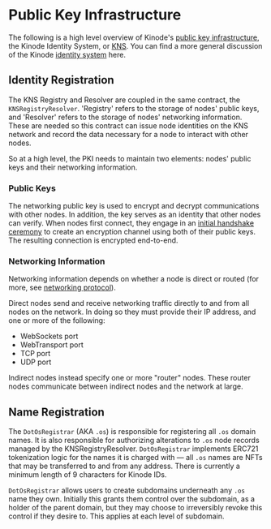 # Public Key Infrastructure

The following is a high level overview of Kinode's [public key infrastructure](https://en.wikipedia.org/wiki/Public_key_infrastructure), the Kinode Identity System, or [KNS](https://github.com/kinode-dao/KNS).
You can find a more general discussion of the Kinode [identity system](../getting_started/identity_system.md) here.

## Identity Registration

The KNS Registry and Resolver are coupled in the same contract, the `KNSRegistryResolver`.
'Registry' refers to the storage of nodes' public keys, and 'Resolver' refers to the storage of nodes' networking information.
These are needed so this contract can issue node identities on the KNS network and record the data necessary for a node to interact with other nodes.

So at a high level, the PKI needs to maintain two elements: nodes' public keys and their networking information.

### Public Keys

The networking public key is used to encrypt and decrypt communications with other nodes.
In addition, the key serves as an identity that other nodes can verify.
When nodes first connect, they engage in an [initial handshake ceremony](networking_protocol.md#32-establishing-a-connection) to create an encryption channel using both of their public keys.
The resulting connection is encrypted end-to-end.

### Networking Information

Networking information depends on whether a node is direct or routed (for more, see [networking protocol](networking_protocol.md)).

Direct nodes send and receive networking traffic directly to and from all nodes on the network.
In doing so they must provide their IP address, and one or more of the following:
* WebSockets port
* WebTransport port
* TCP port
* UDP port

Indirect nodes instead specify one or more "router" nodes.
These router nodes communicate between indirect nodes and the network at large.

## Name Registration

The `DotOsRegistrar` (AKA `.os`) is responsible for registering all `.os` domain names.
It is also responsible for authorizing alterations to `.os` node records managed by the KNSRegistryResolver.
`DotOsRegistrar` implements ERC721 tokenization logic for the names it is charged with — all `.os` names are NFTs that may be transferred to and from any address.
There is currently a minimum length of 9 characters for Kinode IDs.

`DotOsRegistrar` allows users to create subdomains underneath any `.os` name they own.
Initially this grants them control over the subdomain, as a holder of the parent domain, but they may choose to irreversibly revoke this control if they desire to.
This applies at each level of subdomain.
